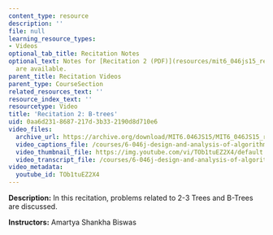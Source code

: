 ```yaml
---
content_type: resource
description: ''
file: null
learning_resource_types:
- Videos
optional_tab_title: Recitation Notes
optional_text: Notes for [Recitation 2 (PDF)](resources/mit6_046js15_recitation2)
  are available.
parent_title: Recitation Videos
parent_type: CourseSection
related_resources_text: ''
resource_index_text: ''
resourcetype: Video
title: 'Recitation 2: B-trees'
uid: 0aa6d231-8687-217d-3b33-2190d8d710e6
video_files:
  archive_url: https://archive.org/download/MIT6.046JS15/MIT6_046JS15_rec02_300k.mp4
  video_captions_file: /courses/6-046j-design-and-analysis-of-algorithms-spring-2015/c6f8f06be91e53e888daa82fefd4d250_TOb1tuEZ2X4.vtt
  video_thumbnail_file: https://img.youtube.com/vi/TOb1tuEZ2X4/default.jpg
  video_transcript_file: /courses/6-046j-design-and-analysis-of-algorithms-spring-2015/4c9519a7cf698e22a382a37c59371045_TOb1tuEZ2X4.pdf
video_metadata:
  youtube_id: TOb1tuEZ2X4
---
```


**Description:** In this recitation, problems related to 2-3 Trees and B-Trees are discussed.

**Instructors:** Amartya Shankha Biswas